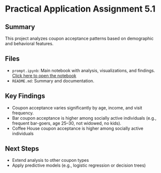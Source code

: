 # Practical Application Assignment 5.1

## Summary
This project analyzes coupon acceptance patterns based on demographic and behavioral features.

## Files
- `prompt.ipynb`: Main notebook with analysis, visualizations, and findings. [Click here to open the notebook](prompt.ipynb)
- `README.md`: Summary and documentation.

## Key Findings
- Coupon acceptance varies significantly by age, income, and visit frequency.
- Bar coupon acceptance is higher among socially active individuals (e.g., frequent bar-goers, age 25–30, not widowed, no kids).
- Coffee House coupon acceptance is higher among socially active individuals

## Next Steps
- Extend analysis to other coupon types
- Apply predictive models (e.g., logistic regression or decision trees)